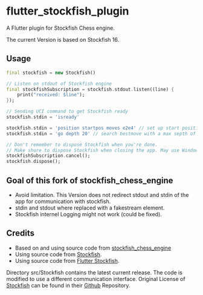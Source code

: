 # flutter_stockfish_plugin

A Flutter plugin for Stockfish Chess engine.

The current Version is based on Stockfish 16.

## Usage

```dart
final stockfish = new Stockfish()

// Listen on stdout of Stockfish engine
final stockfishSubscription = stockfish.stdout.listen((line) {
    print("received: $line");
});

// Sending UCI command to get Stockfish ready
stockfish.stdin = 'isready'

stockfish.stdin = 'position startpos moves e2e4' // set up start position
stockfish.stdin = 'go depth 20' // search bestmove with a max septh of 20

// Don't remember to dispose Stockfish when you're done.
// Make shure to dispose Stockfish when closing the app. May use WindowListener.
stockfishSubscription.cancel();
stockfish.dispose();
```

## Goal of this fork of stockfish_chess_engine

* Avoid limitation. This Version does not redirect stdout and stdin of the app for communication with stockfish.
* stdin and stdout where replaced with a fakestream element.
* Stockfish internel Logging might not work (could be fixed).

## Credits
* Based on and using source code from [stockfish_chess_engine](https://github.com/loloof64/StockfishChessEngineFlutter)
* Using source code from [Stockfish](https://stockfishchess.org).
* Using source code from [Flutter Stockfish](https://github.com/ArjanAswal/Stockfish).

Directory src/Stockfish contains the latest current release.
The code is modified to use a different communication interface.
Original License of [Stockfish](https://stockfishchess.org) can be found in their [Github](https://github.com/official-stockfish/Stockfish) Repository.